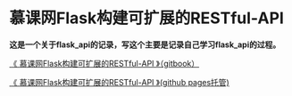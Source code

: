
# 慕课网Flask构建可扩展的RESTful-API

**这是一个关于flask_api的记录，写这个主要是记录自己学习flask_api的过程。**


[《 慕课网Flask构建可扩展的RESTful-API 》（gitbook）](https://flask-api.gitbook.io/api/) 

[《 慕课网Flask构建可扩展的RESTful-API 》(github pages托管)](https://github.com/itswl/flask_api) 
